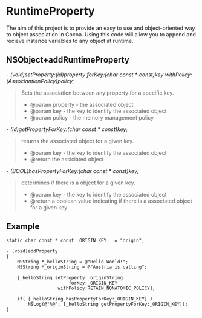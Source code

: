 RuntimeProperty
===============

The aim of this project is to provide an easy to use and object-oriented way to object association in Cocoa. Using this code will allow you to append and recieve instance variables to any object at runtime.

NSObject+addRuntimeProperty
---------------------------

*- (void)setProperty:(id)property forKey:(char const * const)key withPolicy:(AssociantionPolicy)policy;*

> Sets the association between any property for a specific key.
>
> * @param property - the associated object
> * @param key - the key to identify the associated object
> * @param policy - the memory management policy


*- (id)getPropertyForKey:(char const * const)key;*

> returns the associated object for a given key.
>
>* @param key - the key to identify the associated object
>* @return the assiciated object


*- (BOOL)hasPropertyForKey:(char const * const)key;*

> determines if there is a object for a given key.
>
> * @param key - the key to identify the associated object
> * @return a boolean value indicating if there is a associated object for a given key


Example
-------

```objc
static char const * const _ORIGIN_KEY   = "origin";

- (void)addProperty
{
    NSString *_helloString = @"Hello World!";
    NSString *_originString = @"Austria is calling";
    
    [_helloString setProperty:_originString
                       forKey:_ORIGIN_KEY
                   withPolicy:RETAIN_NONATOMIC_POLICY];
    
    if( [_helloString hasPropertyForKey:_ORIGIN_KEY] )
        NSLog(@"%@", [_helloString getPropertyForKey:_ORIGIN_KEY]);
}
```

